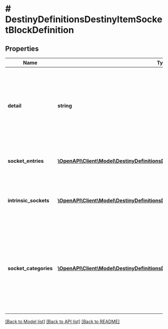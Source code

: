 # # DestinyDefinitionsDestinyItemSocketBlockDefinition

## Properties

Name | Type | Description | Notes
------------ | ------------- | ------------- | -------------
**detail** | **string** | This was supposed to be a string that would give per-item details about sockets. In practice, it turns out that all this ever has is the localized word \&quot;details\&quot;. ... that&#39;s lame, but perhaps it will become something cool in the future. | [optional]
**socket_entries** | [**\OpenAPI\Client\Model\DestinyDefinitionsDestinyItemSocketEntryDefinition[]**](DestinyDefinitionsDestinyItemSocketEntryDefinition.md) | Each non-intrinsic (or mutable) socket on an item is defined here. Check inside for more info. | [optional]
**intrinsic_sockets** | [**\OpenAPI\Client\Model\DestinyDefinitionsDestinyItemIntrinsicSocketEntryDefinition[]**](DestinyDefinitionsDestinyItemIntrinsicSocketEntryDefinition.md) | Each intrinsic (or immutable/permanent) socket on an item is defined here, along with the plug that is permanently affixed to the socket. | [optional]
**socket_categories** | [**\OpenAPI\Client\Model\DestinyDefinitionsDestinyItemSocketCategoryDefinition[]**](DestinyDefinitionsDestinyItemSocketCategoryDefinition.md) | A convenience property, that refers to the sockets in the \&quot;sockets\&quot; property, pre-grouped by category and ordered in the manner that they should be grouped in the UI. You could form this yourself with the existing data, but why would you want to? Enjoy life man. | [optional]

[[Back to Model list]](../../README.md#models) [[Back to API list]](../../README.md#endpoints) [[Back to README]](../../README.md)
